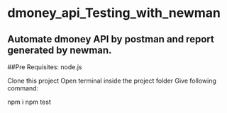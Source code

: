 # dmoney_api_Testing_with_newman
## Automate dmoney API by postman and report generated by newman. 
 ##Pre Requisites: node.js
 
 Clone this project
Open terminal inside the project folder
Give following command:


npm i
npm test
